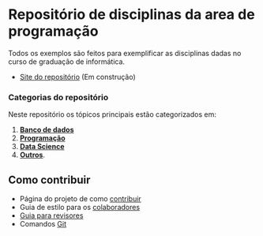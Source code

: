# Repositório de disciplinas da area de programação
Todos os exemplos são feitos para exemplificar as disciplinas dadas no curso de graduação de informática.

- [Site do repositório](https://luiscarlosjunior.github.io/aulas-graduacao/) (Em construção)

### Categorias do repositório

Neste repositório os tópicos principais estão categorizados em: 
1. **[Banco de dados](https://github.com/luiscarlosjunior/aulas-graduacao/tree/master/Banco%20de%20dados)**
2. **[Programação](https://github.com/luiscarlosjunior/aulas-graduacao/tree/master/Programa%C3%A7%C3%A3o)**
3. **[Data Science](https://github.com/luiscarlosjunior/aulas-graduacao/tree/master/Data%20science)**
4.  **[Outros](https://github.com/luiscarlosjunior/aulas-graduacao/tree/master/Outros)**.

## Como contribuir
- Página do projeto de como [contribuir](https://github.com/luiscarlosjunior/aulas-graduacao/wiki/Como-contribuir)
- Guia de estilo para os [colaboradores](https://github.com/luiscarlosjunior/aulas-graduacao/blob/master/contributing.md)
- [Guia para revisores](https://www.perforce.com/blog/qac/9-best-practices-for-code-review)
- Comandos [Git](https://gist.github.com/leocomelli/2545add34e4fec21ec16)
